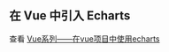 ## 在 Vue 中引入 Echarts ##
查看 [Vue系列——在vue项目中使用echarts](https://blog.csdn.net/mr_wuch/article/details/70225364)